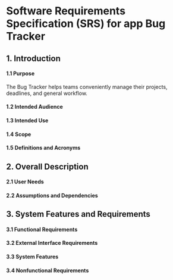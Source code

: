 # Software Requirements Specification (SRS) for app **Bug Tracker**

## 1. Introduction

#### 1.1 Purpose
The Bug Tracker helps teams conveniently manage their projects, deadlines, and general workflow.

#### 1.2 Intended Audience

#### 1.3 Intended Use

#### 1.4 Scope

#### 1.5 Definitions and Acronyms

## 2. Overall Description

#### 2.1 User Needs

#### 2.2 Assumptions and Dependencies

## 3. System Features and Requirements

#### 3.1 Functional Requirements

#### 3.2 External Interface Requirements

#### 3.3 System Features

#### 3.4 Nonfunctional Requirements